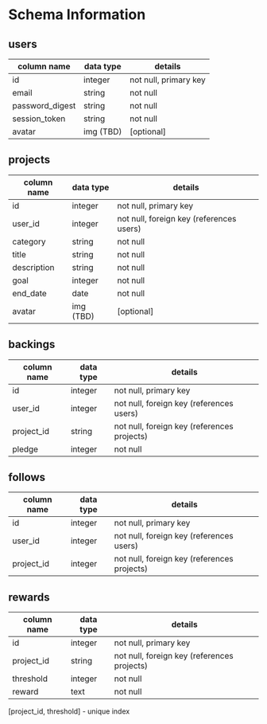 # Schema Information

## users
column name     | data type | details
----------------|-----------|-----------------------
id              | integer   | not null, primary key
email           | string    | not null
password_digest | string    | not null
session_token   | string    | not null
avatar          | img (TBD) | [optional]

## projects
column name | data type | details
------------|-----------|-----------------------
id          | integer   | not null, primary key
user_id     | integer   | not null, foreign key (references users)
category    | string    | not null
title       | string    | not null
description | string    | not null
goal        | integer   | not null
end_date    | date      | not null
avatar      | img (TBD) | [optional]

## backings
column name | data type | details
------------|-----------|-----------------------
id          | integer   | not null, primary key
user_id     | integer   | not null, foreign key (references users)
project_id  | string    | not null, foreign key (references projects)
pledge      | integer   | not null

## follows
column name | data type | details
------------|-----------|-----------------------
id          | integer   | not null, primary key
user_id     | integer   | not null, foreign key (references users)
project_id  | integer   | not null, foreign key (references projects)

## rewards
column name     | data type| details
----------------|----------|-----------------------
id              | integer  | not null, primary key
project_id      | string   | not null, foreign key (references projects)
threshold       | integer  | not null
reward          | text     | not null
[project_id, threshold] - unique index

